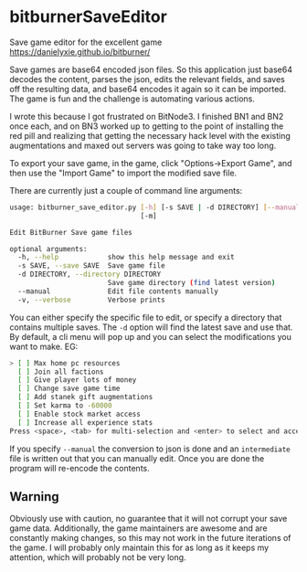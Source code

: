 # bitburnerSaveEditor

Save game editor for the excellent game https://danielyxie.github.io/bitburner/

Save games are base64 encoded json files. So this application just base64 decodes the content, parses the json, edits the relevant fields, and saves off the resulting data, and base64 encodes it again so it can be imported.
The game is fun and the challenge is automating various actions. 

I wrote this because I got frustrated on BitNode3. I finished BN1 and BN2 once each, and on BN3 worked up to getting to the point of installing the red pill and realizing that getting the necessary hack level with the existing augmentations and maxed out servers was going to take way too long. 

To export your save game, in the game, click "Options->Export Game", and then use the "Import Game" to import the modified save file.

There are currently just a couple of command line arguments: 
```bash
usage: bitburner_save_editor.py [-h] [-s SAVE | -d DIRECTORY] [--manual] [-v]
                                [-m]

Edit BitBurner Save game files

optional arguments:
  -h, --help            show this help message and exit
  -s SAVE, --save SAVE  Save game file
  -d DIRECTORY, --directory DIRECTORY
                        Save game directory (find latest version)
  --manual              Edit file contents manually
  -v, --verbose         Verbose prints
```

You can either specify the specific file to edit, or specify a directory that contains multiple saves. 
The `-d` option will find the latest save and use that.
By default, a cli menu will pop up and you can select the modifications you want to make.
EG:
```bash
> [ ] Max home pc resources                                                                                                                                                                                                                                                                                             
  [ ] Join all factions                                                                                                                                                                                                                                                                                                 
  [ ] Give player lots of money                                                                                                                                                                                                                                                                                          
  [ ] Change save game time                                                                                                                                                                                                                                                                                             
  [ ] Add stanek gift augmentations                                                                                                                                                                                                                                                                                     
  [ ] Set karma to -60000                                                                                                                                                                                                                                                                                               
  [ ] Enable stock market access                                                                                                                                                                                                                                                                                        
  [ ] Increase all experience stats                                                                                                                                                                                                                                                                                     
Press <space>, <tab> for multi-selection and <enter> to select and accept   
```

If you specify `--manual` the conversion to json is done and an `intermediate` file is written out that you can manually edit. Once you are done the program will re-encode the contents.

## Warning
Obviously use with caution, no guarantee that it will not corrupt your save game data. 
Additionally, the game maintainers are awesome and are constantly making changes, so this may not work in the future iterations of the game. I will probably only maintain this for as long as it keeps my attention, which will probably not be very long.


